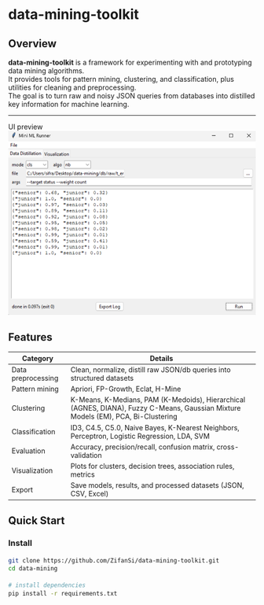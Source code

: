 # data-mining-toolkit

## Overview

**data-mining-toolkit** is a framework for experimenting with and prototyping data mining algorithms.  
It provides tools for pattern mining, clustering, and classification, plus utilities for cleaning and preprocessing.  
The goal is to turn raw and noisy JSON queries from databases into distilled key information for machine learning.

---
UI preview  
![UI Screenshot](app/img/ui.png)

## Features

| Category        | Details                                                                 |
|-----------------|-------------------------------------------------------------------------|
| Data preprocessing | Clean, normalize, distill raw JSON/db queries into structured datasets |
| Pattern mining  | Apriori, FP-Growth, Eclat, H-Mine                                       |
| Clustering      | K-Means, K-Medians, PAM (K-Medoids), Hierarchical (AGNES, DIANA), Fuzzy C-Means, Gaussian Mixture Models (EM), PCA, Bi-Clustering |
| Classification  | ID3, C4.5, C5.0, Naive Bayes, K-Nearest Neighbors, Perceptron, Logistic Regression, LDA, SVM |
| Evaluation      | Accuracy, precision/recall, confusion matrix, cross-validation          |
| Visualization   | Plots for clusters, decision trees, association rules, metrics          |
| Export          | Save models, results, and processed datasets (JSON, CSV, Excel)         |

## Quick Start

### Install
```bash
git clone https://github.com/ZifanSi/data-mining-toolkit.git
cd data-mining

# install dependencies
pip install -r requirements.txt